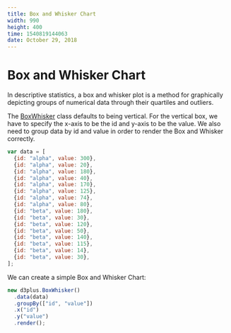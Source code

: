 ```yaml
---
title: Box and Whisker Chart
width: 990
height: 400
time: 1540819144063
date: October 29, 2018
---
```


# Box and Whisker Chart

In descriptive statistics, a box and whisker plot is a method for graphically depicting groups of numerical data through their quartiles and outliers.

The [BoxWhisker](http://d3plus.org/docs/#BoxWhisker) class defaults to being vertical. For the vertical box, we have to specify the x-axis to be the id and y-axis to be the value. We also need to group data by id and value in order to render the Box and Whisker correctly.

```js
var data = [
  {id: "alpha", value: 300},
  {id: "alpha", value: 20},
  {id: "alpha", value: 180},
  {id: "alpha", value: 40},
  {id: "alpha", value: 170},
  {id: "alpha", value: 125},
  {id: "alpha", value: 74},
  {id: "alpha", value: 80},
  {id: "beta", value: 180},
  {id: "beta", value: 30},
  {id: "beta", value: 120},
  {id: "beta", value: 50},
  {id: "beta", value: 140},
  {id: "beta", value: 115},
  {id: "beta", value: 14},
  {id: "beta", value: 30},
];
```

We can create a simple Box and Whisker Chart:

```js
new d3plus.BoxWhisker()
  .data(data)
  .groupBy(["id", "value"])
  .x("id")
  .y("value")
  .render();
```